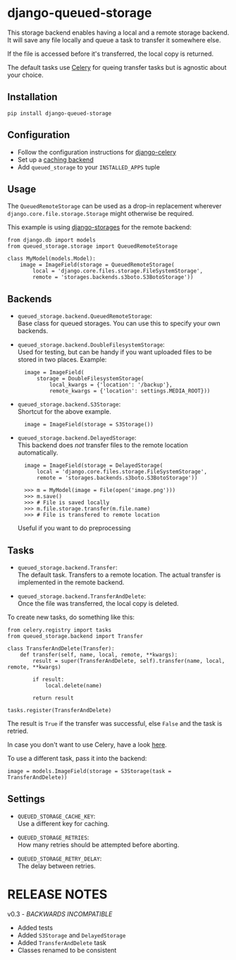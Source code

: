 # django-queued-storage

This storage backend enables having a local and a remote storage backend. It 
will save any file locally and queue a task to transfer it somewhere else.

If the file is accessed before it's transferred, the local copy is returned.

The default tasks use [Celery](http://celeryproject.org/) for queing transfer
tasks but is agnostic about your choice.

## Installation

	pip install django-queued-storage

## Configuration

* Follow the configuration instructions for [django-celery](https://github.com/ask/django-celery)
* Set up a [caching backend](https://docs.djangoproject.com/en/1.3/topics/cache/#setting-up-the-cache)
* Add `queued_storage` to your `INSTALLED_APPS` tuple

## Usage

The `QueuedRemoteStorage` can be used as a drop-in replacement wherever 
`django.core.file.storage.Storage` might otherwise be required. 

This example is using [django-storages](http://code.welldev.org/django-storages/)
for the remote backend:

	from django.db import models
	from queued_storage.storage import QueuedRemoteStorage
	
	class MyModel(models.Model):
		image = ImageField(storage = QueuedRemoteStorage(
			local = 'django.core.files.storage.FileSystemStorage',
			remote = 'storages.backends.s3boto.S3BotoStorage'))


## Backends

* `queued_storage.backend.QueuedRemoteStorage`:  
  Base class for queued storages. You can use this to specify your own backends.

* `queued_storage.backend.DoubleFilesystemStorage`:  
  Used for testing, but can be handy if you want uploaded files to be stored in
  two places. Example:

		image = ImageField(
			storage = DoubleFilesystemStorage(
				local_kwargs = {'location': '/backup'},
				remote_kwargs = {'location': settings.MEDIA_ROOT}))
  

* `queued_storage.backend.S3Storage`:  
  Shortcut for the above example.

		image = ImageField(storage = S3Storage())


* `queued_storage.backend.DelayedStorage`:  
  This backend does *not* transfer files to the remote location automatically.

		image = ImageField(storage = DelayedStorage(
			local = 'django.core.files.storage.FileSystemStorage',
			remote = 'storages.backends.s3boto.S3BotoStorage'))

		>>> m = MyModel(image = File(open('image.png')))
		>>> m.save()
		>>> # File is saved locally
		>>> m.file.storage.transfer(m.file.name)
		>>> # File is transfered to remote location
  
  Useful if you want to do preprocessing

## Tasks

* `queued_storage.backend.Transfer`:  
  The default task. Transfers to a remote location. The actual transfer is
  implemented in the remote backend.

* `queued_storage.backend.TransferAndDelete`:  
  Once the file was transferred, the local copy is deleted.

To create new tasks, do something like this:

	from celery.registry import tasks
	from queued_storage.backend import Transfer

	class TransferAndDelete(Transfer):
	    def transfer(self, name, local, remote, **kwargs):
	        result = super(TransferAndDelete, self).transfer(name, local, remote, **kwargs)

	        if result:
	            local.delete(name)
	        
	        return result

	tasks.register(TransferAndDelete)

The result is `True` if the transfer was successful, else `False` and the task 
is retried.

In case you don't want to use Celery, have a look [here](https://github.com/flashingpumpkin/django-queued-storage/blob/master/queued_storage/tests/__init__.py#L80).

To use a different task, pass it into the backend:

	image = models.ImageField(storage = S3Storage(task = TransferAndDelete))

## Settings

* `QUEUED_STORAGE_CACHE_KEY`:  
  Use a different key for caching.

* `QUEUED_STORAGE_RETRIES`:  
  How many retries should be attempted before aborting.

* `QUEUED_STORAGE_RETRY_DELAY`:  
  The delay between retries.
  

# RELEASE NOTES

v0.3 - *BACKWARDS INCOMPATIBLE*

* Added tests
* Added `S3Storage` and `DelayedStorage`
* Added `TransferAndDelete` task
* Classes renamed to be consistent